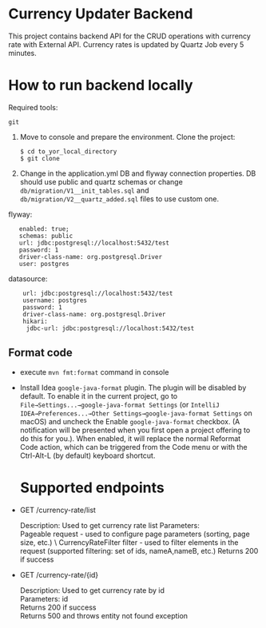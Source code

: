 # Currency Updater Backend

This project contains backend API for the CRUD operations with currency rate with External API. Currency rates is
updated by Quartz Job every 5 minutes.

# How to run backend locally

Required tools:

    git

1. Move to console and prepare the environment. Clone the project:

       $ cd to_yor_local_directory
       $ git clone

2. Change in the application.yml DB and flyway connection properties. DB should use public and quartz schemas or
   change `db/migration/V1__init_tables.sql` and `db/migration/V2__quartz_added.sql` files to use custom one.

flyway:

       enabled: true;
       schemas: public
       url: jdbc:postgresql://localhost:5432/test
       password: 1
       driver-class-name: org.postgresql.Driver
       user: postgres

datasource:

        url: jdbc:postgresql://localhost:5432/test
        username: postgres
        password: 1
        driver-class-name: org.postgresql.Driver
        hikari:
         jdbc-url: jdbc:postgresql://localhost:5432/test

## Format code

- execute `mvn fmt:format` command in console
- Install Idea `google-java-format` plugin. The plugin will be disabled by default. To enable it in the current project,
  go to `File→Settings...→google-java-format Settings` (or `IntelliJ
  IDEA→Preferences...→Other Settings→google-java-format Settings` on macOS) and uncheck the Enable `google-java-format` checkbox.
  (A notification will be presented when you first open a project
  offering to do this for you.). When enabled, it will replace the normal Reformat Code action, which can be triggered
  from the Code menu or with the Ctrl-Alt-L (by default) keyboard shortcut.


  # Supported endpoints

* GET /currency-rate/list

  Description: Used to get currency rate list
  Parameters: \
  Pageable request - used to configure page parameters (sorting, page size, etc.)
  \ CurrencyRateFilter filter - used to filter elements in the request (supported filtering: set of ids, nameA,nameB,
  etc.)
  Returns 200 if success

* GET /currency-rate/{id}

  Description: Used to get currency rate by id \
  Parameters: id \
  Returns 200 if success \
  Returns 500 and throws entity not found exception


